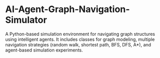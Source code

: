 # AI-Agent-Graph-Navigation-Simulator
A Python-based simulation environment for navigating graph structures using intelligent agents. It includes classes for graph modeling, multiple navigation strategies (random walk, shortest path, BFS, DFS, A*), and agent-based simulation experiments.

